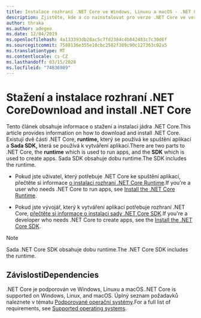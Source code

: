 ```yaml
---
title: Instalace rozhraní .NET Core ve Windows, Linuxu a macOS - .NET Core
description: Zjistěte, kde a co nainstalovat pro verze .NET Core ve verzích se systémem Windows, Linux a macOS. Seznamte se s závislostmi potřebnými k vývoji, nasazení a spuštění aplikací .NET Core.
author: thraka
ms.author: adegeo
ms.date: 12/04/2019
ms.openlocfilehash: 4a133393db28ac5c7fd2384c4b842483c7c30d6f
ms.sourcegitcommit: 7588136e355e10cbc2582f389c90c127363c02a5
ms.translationtype: MT
ms.contentlocale: cs-CZ
ms.lasthandoff: 03/15/2020
ms.locfileid: "74836989"
---
```

# <a name="download-and-install-net-core"></a><span data-ttu-id="968be-104">Stažení a instalace rozhraní .NET Core</span><span class="sxs-lookup"><span data-stu-id="968be-104">Download and install .NET Core</span></span>

<span data-ttu-id="968be-105">Tento článek obsahuje informace o stažení a instalaci jádra .NET Core.</span><span class="sxs-lookup"><span data-stu-id="968be-105">This article provides information on how to download and install .NET Core.</span></span> <span data-ttu-id="968be-106">Existují dvě části .NET Core, **runtime,** který se používá ke spuštění aplikací a **Sada SDK,** která se používá k vytváření aplikací.</span><span class="sxs-lookup"><span data-stu-id="968be-106">There are two parts to .NET Core, the **runtime** which is used to run apps, and the **SDK** which is used to create apps.</span></span> <span data-ttu-id="968be-107">Sada SDK obsahuje dobu runtime.</span><span class="sxs-lookup"><span data-stu-id="968be-107">The SDK includes the runtime.</span></span>

- <span data-ttu-id="968be-108">Pokud jste uživatel, který potřebuje .NET Core ke spuštění aplikací, přečtěte si informace [o instalaci rozhraní .NET Core Runtime](runtime.md).</span><span class="sxs-lookup"><span data-stu-id="968be-108">If you're a user who needs .NET Core to run apps, see [Install the .NET Core Runtime](runtime.md).</span></span>

- <span data-ttu-id="968be-109">Pokud jste vývojář, který k vytváření aplikací potřebuje rozhraní .NET Core, [přečtěte si informace o instalaci sady .NET Core SDK](sdk.md).</span><span class="sxs-lookup"><span data-stu-id="968be-109">If you're a developer who needs .NET Core to create apps, see the [Install the .NET Core SDK](sdk.md).</span></span>

> [!NOTE]
> <span data-ttu-id="968be-110">Sada .NET Core SDK obsahuje dobu runtime.</span><span class="sxs-lookup"><span data-stu-id="968be-110">The .NET Core SDK includes the runtime.</span></span>

## <a name="dependencies"></a><span data-ttu-id="968be-111">Závislosti</span><span class="sxs-lookup"><span data-stu-id="968be-111">Dependencies</span></span>

<span data-ttu-id="968be-112">.NET Core je podporován ve Windows, Linuxu a macOS.</span><span class="sxs-lookup"><span data-stu-id="968be-112">.NET Core is supported on Windows, Linux, and macOS.</span></span> <span data-ttu-id="968be-113">Úplný seznam požadavků naleznete v tématu [Podporované operační systémy](dependencies.md).</span><span class="sxs-lookup"><span data-stu-id="968be-113">For a full list of requirements, see [Supported operating systems](dependencies.md).</span></span>
